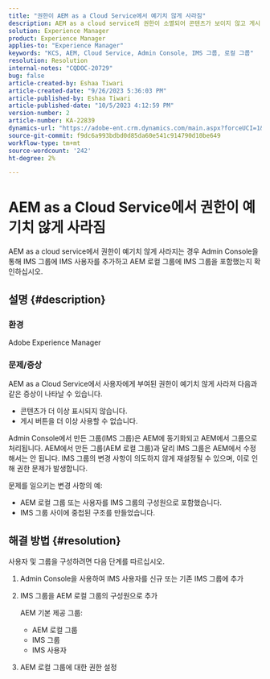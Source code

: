 ```yaml
---
title: "권한이 AEM as a Cloud Service에서 예기치 않게 사라짐"
description: AEM as a cloud service의 권한이 소멸되어 콘텐츠가 보이지 않고 게시 옵션이 누락되는 방법에 대해 알아봅니다.
solution: Experience Manager
product: Experience Manager
applies-to: "Experience Manager"
keywords: "KCS, AEM, Cloud Service, Admin Console, IMS 그룹, 로컬 그룹"
resolution: Resolution
internal-notes: "CQDOC-20729"
bug: false
article-created-by: Eshaa Tiwari
article-created-date: "9/26/2023 5:36:03 PM"
article-published-by: Eshaa Tiwari
article-published-date: "10/5/2023 4:12:59 PM"
version-number: 2
article-number: KA-22839
dynamics-url: "https://adobe-ent.crm.dynamics.com/main.aspx?forceUCI=1&pagetype=entityrecord&etn=knowledgearticle&id=26b81524-935c-ee11-be6f-6045bd006704"
source-git-commit: f9dc6a993bdbd0d85da60e541c914790d10be649
workflow-type: tm+mt
source-wordcount: '242'
ht-degree: 2%

---
```


# AEM as a Cloud Service에서 권한이 예기치 않게 사라짐


AEM as a cloud service에서 권한이 예기치 않게 사라지는 경우 Admin Console을 통해 IMS 그룹에 IMS 사용자를 추가하고 AEM 로컬 그룹에 IMS 그룹을 포함했는지 확인하십시오.

## 설명 {#description}


### 환경

Adobe Experience Manager

### <b>문제/</b>증상

AEM as a Cloud Service에서 사용자에게 부여된 권한이 예기치 않게 사라져 다음과 같은 증상이 나타날 수 있습니다.

- 콘텐츠가 더 이상 표시되지 않습니다.
- 게시 버튼을 더 이상 사용할 수 없습니다.


Admin Console에서 만든 그룹(IMS 그룹)은 AEM에 동기화되고 AEM에서 그룹으로 처리됩니다. AEM에서 만든 그룹(AEM 로컬 그룹)과 달리 IMS 그룹은 AEM에서 수정해서는 안 됩니다. IMS 그룹의 변경 사항이 의도하지 않게 재설정될 수 있으며, 이로 인해 권한 문제가 발생합니다.

문제를 일으키는 변경 사항의 예:

- AEM 로컬 그룹 또는 사용자를 IMS 그룹의 구성원으로 포함했습니다.
- IMS 그룹 사이에 중첩된 구조를 만들었습니다.



## 해결 방법 {#resolution}


사용자 및 그룹을 구성하려면 다음 단계를 따르십시오.

1. Admin Console을 사용하여 IMS 사용자를 신규 또는 기존 IMS 그룹에 추가
2. IMS 그룹을 AEM 로컬 그룹의 구성원으로 추가

   AEM 기본 제공 그룹:

   - AEM 로컬 그룹
   - IMS 그룹
   - IMS 사용자
3. AEM 로컬 그룹에 대한 권한 설정

